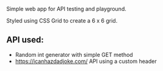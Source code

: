Simple web app for API testing and playground.

Styled using CSS Grid to create a 6 x 6 grid.

## API used:

-   Random int generator with simple GET method
-   https://icanhazdadjoke.com/ API using a custom header
